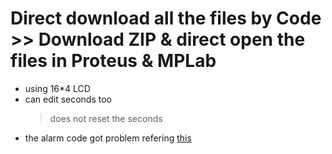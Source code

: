 # Direct download all the files by Code >> Download ZIP & direct open the files in Proteus & MPLab 
- using 16*4 LCD
- can edit seconds too 
  >does not reset the seconds
- the alarm code got problem refering [this](https://simple-circuit.com/mplab-xc8-ds3231-alarm-temperature/)
